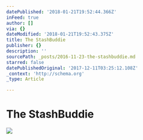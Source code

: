 ```yaml
---
datePublished: '2018-01-21T19:52:44.366Z'
inFeed: true
author: []
via: {}
dateModified: '2018-01-21T19:52:43.375Z'
title: The StashBuddie
publisher: {}
description: ''
sourcePath: _posts/2016-11-23-the-stashbuddie.md
starred: false
datePublishedOriginal: '2017-12-11T03:25:12.108Z'
_context: 'http://schema.org'
_type: Article

---
```

# The StashBuddie
![](https://imgflo.herokuapp.com/graph/2b2431f8e7ba7b0/b77a5bc8e60d113fbfdf233edf0d8ba2/croprotate.jpg?cropheight=1628&cropwidth=1288&degrees=0&input=https%3A%2F%2Fthe-grid-user-content.s3-us-west-2.amazonaws.com%2F8c8859e6-7707-4295-a654-24c411e6881f.jpg&x=8&y=0)